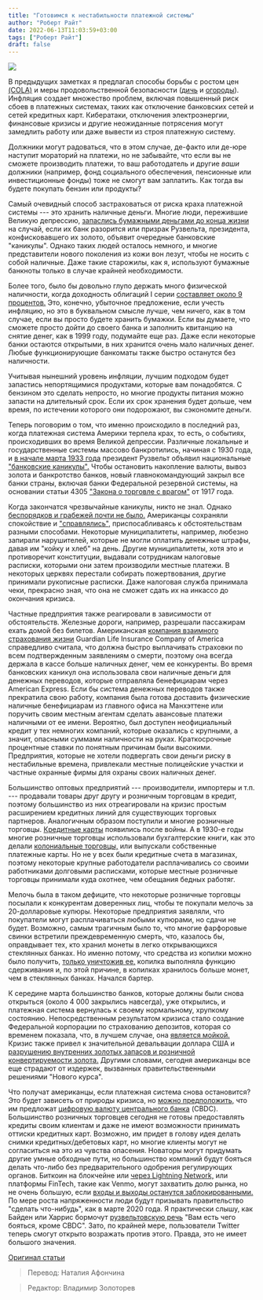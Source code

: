 ```yaml
---
title: "Готовимся к нестабильности платежной системы"
author: "Роберт Райт"
date: 2022-06-13T11:03:59+03:00
tags: ["Роберт Райт"]
draft: false
---
```


![](https://www.aier.org/wp-content/uploads/2022/05/brokenatm.jpg)

В предыдущих заметках я предлагал способы борьбы с ростом цен [(COLA)](https://www.aier.org/article/americans-need-a-cola-not-a-coke/) и меры продовольственной безопасности ([дичь](https://www.aier.org/article/wild-meat-markets/) и [огороды](https://www.aier.org/article/liberty-gardens/)). Инфляция создает множество проблем, включая повышенный риск сбоев в платежных системах, таких как отключение банковских сетей и сетей кредитных карт. Кибератаки, отключения электроэнергии, финансовые кризисы и другие неожиданные потрясения могут замедлить работу или даже вывести из строя платежную систему.

Должники могут радоваться, что в этом случае, де-факто или де-юре наступит мораторий на платежи, но не забывайте, что если вы не сможете производить платежи, то ваш работодатель и другие *ваши* должники (например, фонд социального обеспечения, пенсионные или инвестиционные фонды) тоже не смогут вам заплатить. Как тогда вы будете покупать бензин или продукты? 

Самый очевидный способ застраховаться от риска краха платежной системы --- это хранить наличные деньги. Многие люди, пережившие Великую депрессию, [запаслись бумажными деньгами до конца жизни](https://www.frugalconfessions.com/frugal-living/how-did-people-survive-great-depression/) на случай, если их банк разорится или призрак Рузвельта, президента, конфисковавшего их золото, объявит очередные банковские "каникулы". Однако таких людей осталось немного, и многие представители нового поколения из кожи вон лезут, чтобы не носить с собой наличные. Даже такие старожилы, как я, используют бумажные банкноты только в случае крайней необходимости. 

Более того, было бы довольно глупо держать много физической наличности, когда доходность облигаций I серии [составляет около 9 процентов.](https://www.treasurydirect.gov/indiv/research/indepth/ibonds/res_ibonds_iratesandterms.htm) Это, конечно, убыточное предложение, если учесть инфляцию, но это в буквальном смысле лучше, чем ничего, как в том случае, если вы просто будете хранить бумажки. Если вы думаете, что сможете просто дойти до своего банка и заполнить квитанцию на снятие денег, как в 1999 году, подумайте еще раз. Даже если некоторые банки остаются открытыми, в них хранится очень мало наличных денег. Любые функционирующие банкоматы также быстро останутся без наличности.

Учитывая нынешний уровень инфляции, лучшим подходом будет запастись непортящимися продуктами, которые вам понадобятся. С бензином это сделать непросто, но многие продукты питания можно запасти на длительный срок. Если их срок хранения будет дольше, чем время, по истечении которого они подорожают, вы сэкономите деньги.

Теперь поговорим о том, что именно происходило в последний раз, когда платежная система Америки терпела крах, то есть, о событиях, происходивших во время Великой депрессии. Различные локальные и государственные системы массово банкротились, начиная с 1930 года, и [в начале марта 1933 года](https://www.federalreservehistory.org/essays/bank-holiday-of-1933) президент Рузвельт объявил национальные ["банковские каникулы".](https://fraser.stlouisfed.org/files/docs/historical/frbbos/closedfortheholiday_frbboston.pdf) Чтобы остановить накопление валюты, вывоз золота и банкротство банков, новый главнокомандующий закрыл все банки страны, включая банки Федеральной резервной системы, на основании статьи 4305 ["Закона о торговле с врагом"](https://uscode.house.gov/view.xhtml?path=/prelim@title50/chapter53&edition=prelim) от 1917 года.

Когда закончатся чрезвычайные каникулы, никто не знал. Однако [беспорядков и грабежей почти не было.](https://fraser.stlouisfed.org/title/annual-report-board-governors-federal-reserve-system-117/1933-2491) Американцы сохраняли спокойствие и ["справлялись",](https://writingexplained.org/make-do-or-make-due) приспосабливаясь к обстоятельствам разными способами. Некоторые муниципалитеты, например, любезно запирали нарушителей, которые не могли оплатить денежные штрафы, давая им "койку и хлеб" на день. Другие муниципалитеты, хотя это и противоречит конституции, выдавали сотрудникам налоговые расписки, которыми они затем производили местные платежи. В некоторых церквях перестали собирать пожертвования, другие принимали рукописные расписки. Даже налоговая служба принимала чеки, прекрасно зная, что она не сможет сдать их на инкассо до окончания кризиса.

Частные предприятия также реагировали в зависимости от обстоятельств. Железные дороги, например, разрешали пассажирам ехать домой без билетов. Американская [компания взаимного страхования жизни](https://www.amazon.com/Mutually-Beneficial-Guardian-Insurance-2004-07-01/dp/B01K2RRBNY) Guardian Life Insurance Company of America справедливо считала, что должна быстро выплачивать страховки по всем подтвержденным заявлениям о смерти, поэтому она всегда держала в кассе больше наличных денег, чем ее конкуренты. Во время банковских каникул она использовала свои наличные деньги для денежных переводов, которые отправляла бенефициарам через American Express. Если бы система денежных переводов также прекратила свою работу, компания была готова доставить физические наличные бенефициарам из главного офиса на Манхэттене или поручить своим местным агентам сделать авансовые платежи наличными от ее имени. Вероятно, был доступен неофициальный кредит у тех немногих компаний, которые оказались с крупными, а значит, опасными суммами наличности на руках. Краткосрочные процентные ставки по понятным причинам были высокими. Предприятия, которые не хотели подвергать свои деньги риску в нестабильные времена, привлекали местные полицейские участки и частные охранные фирмы для охраны своих наличных денег.

Большинство оптовых предприятий --- производители, импортеры и т.п. --- продавали товары друг другу и розничным торговцам в кредит, поэтому большинство из них отреагировали на кризис простым расширением кредитных линий для существующих торговых партнеров. Аналогичным образом поступили и многие розничные торговцы. [Кредитные карты](https://www.amazon.com/Financial-Exclusion-Competition-Broken-System/dp/1630691704) появились после войны. А в 1930-е годы многие розничные торговцы использовали бухгалтерские книги, как это делали [колониальные торговцы,](https://www.aier.org/article/lessons-from-americas-first-great-inflations/) или выпускали собственные платежные карты. Но не у всех были кредитные счета в магазинах, поэтому некоторые крупные работодатели расплачивались со своими работниками долговыми расписками, которые местные розничные торговцы принимали куда охотнее, чем обещания бедных работяг.

Мелочь была в таком дефиците, что некоторые розничные торговцы посылали к конкурентам доверенных лиц, чтобы те покупали мелочь за 20-долларовые купюры. Некоторые предприятия заявляли, что покупатели могут расплачиваться любыми купюрами, но сдачи не будет. Возможно, самым трагичным было то, что многие фарфоровые свинки встретили преждевременную смерть, что, казалось бы, оправдывает тех, кто хранил монеты в легко открывающихся стеклянных банках. Но именно потому, что средства из копилки можно было получить, [только уничтожив ее,](https://thefinancialbrand.com/24204/history-of-piggy-banks/) копилка выполняла функцию сдерживания и, по этой причине, в копилках хранилось больше монет, чем в стеклянных банках. Начался бартер.

К середине марта большинство банков, которые должны были снова открыться (около 4 000 закрылись навсегда), уже открылись, и платежная система вернулась к своему нормальному, хрупкому состоянию. Непосредственным результатом кризиса стало создание Федеральной корпорации по страхованию депозитов, которая  со временем показала, что, в лучшем случае, она [является мойкой.](https://papers.ssrn.com/sol3/papers.cfm?abstract_id=2567510)  Кризис также привел к значительной девальвации доллара США и [разрушению внутренних золотых запасов и розничной конвертируемости золота.](https://www.amazon.com/Gold-Standard-Retrospect-Prospect/dp/1630692190/) Другими словами, сегодня американцы все еще страдают от издержек, вызванных правительственными решениями "Нового курса".

Что получат американцы, если платежная система снова остановится? Это будет зависеть от природы кризиса, но [можно предположить,](https://www.federalreserve.gov/paymentsystems/pfs_frpaysys.htm) что им предложат [цифровую валюту центрального банка](https://www.federalreserve.gov/central-bank-digital-currency.htm) (CBDC). Большинство розничных торговцев сегодня не готовы предоставлять кредиты своим клиентам и даже не имеют возможности принимать оттиски кредитных карт. Возможно, им придет в голову идея делать снимки кредитных/дебетовых карт, но многие клиенты могут не согласиться на это из чувства опасения. Новаторы могут придумать другие умные обходные пути, но большинство компаний будут бояться делать что-либо без предварительного одобрения регулирующих органов. Биткоин на блокчейне или [через Lightning Network,](https://www.aier.org/article/modern-day-bills-of-exchange/) или платформы FinTech, такие как Venmo, могут захватить долю рынка, но не очень большую, если [входы и выходы останутся заблокированными.](https://www.ledger.com/academy/crypto-on-and-off-ramps-say-what) По мере роста напряженности люди будут призывать правительство "сделать что-нибудь", как в марте 2020 года. Я практически слышу, как Байден или Харрис бормочут [рузвельтовскую речь](https://archive.org/details/FranklinDelanoRooseveltfdrFearItself) "Вам есть чего бояться, кроме CBDC". Зато, по крайней мере, пользователи Twitter теперь смогут открыто возражать против этого. Правда, это не имеет большого значения.

[Оригинал статьи](https://www.aier.org/article/preparing-for-payment-system-fragility/)

> Перевод: Наталия Афончина

> Редактор: Владимир Золоторев

